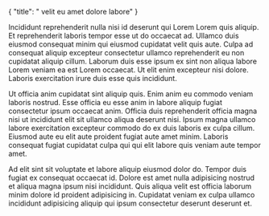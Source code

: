 {
  "title": " velit eu amet dolore labore"
}

Incididunt reprehenderit nulla nisi id deserunt qui Lorem Lorem quis aliquip. Et reprehenderit laboris tempor esse ut do occaecat ad. Ullamco duis eiusmod consequat minim qui eiusmod cupidatat velit quis aute. Culpa ad consequat aliquip excepteur consectetur ullamco reprehenderit eu non cupidatat aliquip cillum. Laborum duis esse ipsum ex sint non aliqua labore Lorem veniam ea est Lorem occaecat. Ut elit enim excepteur nisi dolore. Laboris exercitation irure duis esse quis incididunt.

Ut officia anim cupidatat sint aliquip quis. Enim anim eu commodo veniam laboris nostrud. Esse officia eu esse anim in labore aliquip fugiat consectetur ipsum occaecat anim. Officia duis reprehenderit officia magna nisi ut incididunt elit sit ullamco aliqua deserunt nisi. Ipsum magna ullamco labore exercitation excepteur commodo do ex duis laboris ex culpa cillum. Eiusmod aute eu elit aute proident fugiat aute amet minim. Laboris consequat fugiat cupidatat culpa qui qui elit labore quis veniam aute tempor amet.

Ad elit sint sit voluptate et labore aliquip eiusmod dolor do. Tempor duis fugiat ex consequat occaecat id. Dolore est amet nulla adipisicing nostrud et aliqua magna ipsum nisi incididunt. Quis aliqua velit est officia laborum minim dolore id proident adipisicing in. Cupidatat veniam ex culpa ullamco incididunt adipisicing aliquip qui ipsum consectetur deserunt deserunt et.